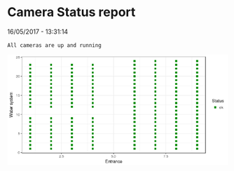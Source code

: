 Camera Status report
================
16/05/2017 - 13:31:14

    All cameras are up and running

![](camreport_files/figure-markdown_github/unnamed-chunk-2-1.png)

